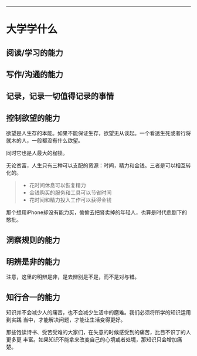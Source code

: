 --------------------------------------------------------------------------------

# 大学学什么


## 阅读/学习的能力


## 写作/沟通的能力



## 记录，记录一切值得记录的事情



## 控制欲望的能力

欲望是人生存的本能。如果不能保证生存，欲望无从谈起。一个看透生死或者行将就木的人，一般都没有什么欲望。

同时它也是人最大的枷锁。

无论贫富，人生只有三种可以支配的资源：时间，精力和金钱。三者是可以相互转化的。

> - 花时间休息可以恢复精力
> - 金钱购买的服务和工具可以节省时间
> - 花时间和精力投入工作可以获得金钱

那个想用iPhone却没有能力买，偷偷去把肾卖掉的年轻人，也算是时代悲剧下的憨批。

## 洞察规则的能力




## 明辨是非的能力

注意，这里的明辨是非，是去辨别是不是，而不是对与错。


## 知行合一的能力

知识并不会减少人的痛苦，也不会减少生活中的磨难。我们必须将所学的知识运用到实践
当中，才能解决问题，才能让生活变得更好。

那些饱读诗书、受苦受难的大家们，在失意的时候感受到的痛苦，比目不识丁的人更多更
丰富。如果知识不能拿来改变自己的心境或者处境，那知识只会增加痛楚。


